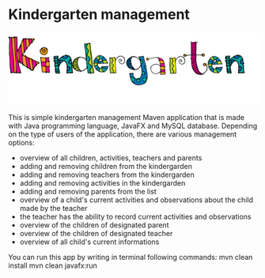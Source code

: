 #                                                        Kindergarten management

![readme](/src/main/resources/img/readme.png)

This is simple kindergarten management Maven application that is made with Java programming language, JavaFX and MySQL database. Depending on the type of users of the application, there are various management options:
- overview of all children, activities, teachers and parents
- adding and removing children from the kindergarden
- adding and removing teachers from the kindergarden
- adding and removing activities in the kindergarden
- adding and removing parents from the list 
- overview of a child's current activities and observations about the child made by the teacher
- the teacher has the ability to record current activities and observations
- overview of the children of designated parent
- overview of the children of designated teacher
- overview of all child's current informations

You can run this app by writing in terminal following commands:
mvn clean install
mvn clean javafx:run
